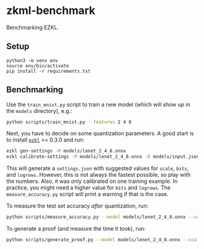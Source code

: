# zkml-benchmark

Benchmarking EZKL.

## Setup

```
python3 -m venv env
source env/bin/activate
pip install -r requirements.txt
```

## Benchmarking

Use the `train_mnist.py` script to train a new model (which will show up in the `models` directory), e.g.:
```bash
python scripts/train_mnist.py --features 2 4 8
```

Next, you have to decide on some quantization parameters. A good start is to install [`ezkl`](https://github.com/zkonduit/ezkl) >= 0.3.0 and run:
```bash
ezkl gen-settings -M models/lenet_2_4_8.onnx
ezkl calibrate-settings -M models/lenet_2_4_8.onnx -D models/input.json --target resources
```

This will generate a `settings.json` with suggested values for `scale`, `bits`, and `logrows`.
However, this is not always the fastest possible, so play with the numbers. Also, it was only calibrated on one training example.
In practice, you might need a higher value for `bits` and `logrows`.
The `measure_accuracy.py` script will print a warning if that is the case.

To measure the test set accuracy *after* quantization, run:
```bash
python scripts/measure_accuracy.py --model models/lenet_2_4_8.onnx --scale 4 --bits 15 --logrows 16
```

To generate a proof (and measure the time it took), run:

```bash
python scripts/generate_proof.py --model models/lenet_2_4_8.onnx --scale 4 --bits 15 --logrows 16
```
